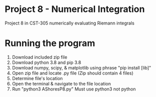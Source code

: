 # Project 8 - Numerical Integration
Project 8 in CST-305 numerically evaluating Riemann integrals

# Running the program
1. Download included zip file
2. Download python 3.8 and pip 3.8
3. Download numpy, scipy, & matplotlib using phrase "pip install [lib]" 
4. Open zip file and locate .py file (Zip should contain 4 files)
5. Determine file's location
6. Open the terminal & navigate to the file location
7. Run "python3 AShoresP8.py" Must use python3 not python
